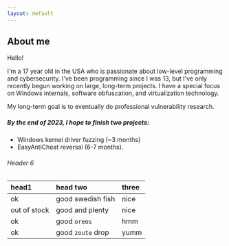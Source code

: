 ```yaml
---
layout: default
---
```


## About me

Hello! 

I'm a 17 year old in the USA who is passionate about low-level programming and cybersecurity. I've been programming since I was 13, but I've only recently begun working on large, long-term projects. I have a special focus on Windows internals, software obfuscation, and virtualization technology.

My long-term goal is to eventually do professional vulnerability research.  

##### By the end of 2023, I hope to finish two projects: 
 *  Windows kernel driver fuzzing (~3 months)
 *  EasyAntiCheat reversal (6-7 months).

###### Header 6

| head1        | head two          | three |
|:-------------|:------------------|:------|
| ok           | good swedish fish | nice  |
| out of stock | good and plenty   | nice  |
| ok           | good `oreos`      | hmm   |
| ok           | good `zoute` drop | yumm  |
